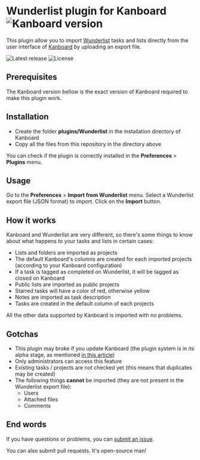 # Wunderlist plugin for Kanboard ![Kanboard version](https://img.shields.io/badge/Kanboard-1.0.19-red.svg)

This plugin allow you to import [Wunderlist](http://www.wunderlist.com/) tasks and lists directly from the user interface of [Kanboard](http://kanboard.net/) by uploading an export file.

![Latest release](https://img.shields.io/github/release/EpocDotFr/kanboard-wunderlist.svg) ![License](https://img.shields.io/github/license/EpocDotFr/kanboard-wunderlist.svg) 

## Prerequisites

The Kanboard version bellow is the exact version of Kanboard required to make this plugin work.

## Installation

- Create the folder **plugins/Wunderlist** in the installation directory of Kanboard
- Copy all the files from this repository in the directory above

You can check if the plugin is correctly installed in the **Preferences** > **Plugins** menu.

## Usage

Go to the **Preferences** > **Import from Wunderlist** menu. Select a Wunderlist export file (JSON format) to import. Click on the **Import** button.

## How it works

Kanboard and Wunderlist are very different, so there's some things to know about what happens to your tasks and lists in certain cases:

  * Lists and folders are imported as projects
  * The default Kanboard's columns are created for each imported projects (according to your Kanboard configuration)
  * If a task is tagged as completed on Wunderlist, it will be tagged as closed on Kanboard
  * Public lists are imported as public projects
  * Starred tasks will have a color of red, otherwise yellow
  * Notes are imported as task description
  * Tasks are created in the default column of each projects

All the other data supported by Kanboard is imported with no problems.

## Gotchas

  * This plugin may broke if you update Kanboard (the plugin system is in its alpha stage, as mentioned [in this article](http://kanboard.net/news/version-1.0.19))
  * Only administrators can access this feature
  * Existing tasks / projects are not checked yet (this means that duplicates may be created)
  * The following things **cannot** be imported (they are not present in the Wunderlist export file):
    * Users
    * Attached files
    * Comments

## End words

If you have questions or problems, you can [submit an issue](https://github.com/EpocDotFr/kanboard-wunderlist/issues).

You can also submit pull requests. It's open-source man!